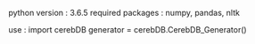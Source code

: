 python version : 3.6.5
required packages : numpy, pandas, nltk

use :
  import cerebDB
  generator = cerebDB.CerebDB_Generator()

